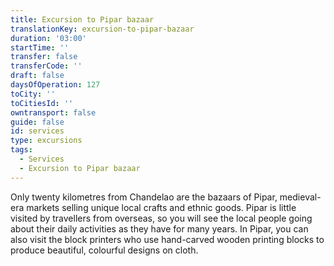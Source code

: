 ```yaml
---
title: Excursion to Pipar bazaar
translationKey: excursion-to-pipar-bazaar
duration: '03:00'
startTime: ''
transfer: false
transferCode: ''
draft: false
daysOfOperation: 127
toCity: ''
toCitiesId: ''
owntransport: false
guide: false
id: services
type: excursions
tags:
  - Services
  - Excursion to Pipar bazaar
---
```

Only twenty kilometres from Chandelao are the bazaars of Pipar, medieval-era markets selling unique local crafts and ethnic goods. Pipar is little visited by travellers from overseas, so you will see the local people going about their daily activities as they have for many years. In Pipar, you can also visit the block printers who use hand-carved wooden printing blocks to produce beautiful, colourful designs on cloth.